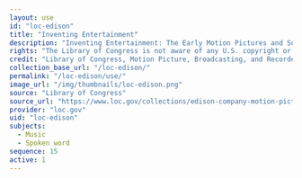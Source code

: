 ```yaml
---
layout: use
id: "loc-edison"
title: "Inventing Entertainment"
description: "Inventing Entertainment: The Early Motion Pictures and Sound Recordings of the Edison Companies features 341 motion pictures, 81 disc sound recordings, and other related materials, such as photographs and original magazine articles."
rights: "The Library of Congress is not aware of any U.S. copyright or other restrictions in this collection. Absent any such restrictions, these materials are free to use and reuse."
credit: "Library of Congress, Motion Picture, Broadcasting, and Recorded Sound Division."
collection_base_url: "/loc-edison/"
permalink: "/loc-edison/use/"
image_url: "/img/thumbnails/loc-edison.png"
source: "Library of Congress"
source_url: "https://www.loc.gov/collections/edison-company-motion-pictures-and-sound-recordings/about-this-collection/"
provider: "loc.gov"
uid: "loc-edison"
subjects:
  - Music
  - Spoken word
sequence: 15
active: 1
---
```

